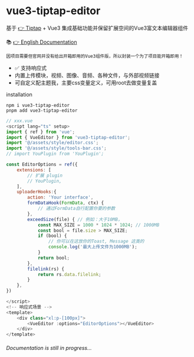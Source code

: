 # vue3-tiptap-editor

基于 [👉 Tiptap](https://tiptap.dev/docs/resources/whats-new) + Vue3 集成基础功能并保留扩展空间的Vue3富文本编辑器组件

📚 [👉 English Documentation](/README.md)

```text
因项目需要但官网并没有给出开箱即用的Vue3组件版，所以封装一个为了项目能开箱即用！
```

+ ✅ 支持响应式
+ 内置上传模块，视频、图像、音频、各种文件，与外部视频链接
+ 可自定义配主题我，主要css变量定义，可用root去做变量复盖

installation
```text
npm i vue3-tiptap-editor
pnpm add vue3-tiptap-editor
```

```js
// xxx.vue
<script lang="ts" setup>
import { ref } from 'vue';
import { VueEditor } from 'vue3-tiptap-editor';
import '@/assets/style/editor.css';
import '@/assets/style/tools-bar.css';
// import YouPlugin from 'YouPlugin';

const EditorOptions = ref({
    extensions: [
        // 扩展 plugin
        // YouPlugin,
    ],
    uploaderHooks:{
        action: 'Your interface',
        formDataHook(FormData, ctx) {
            // 通过FormData自行配置你要的参数
        },
        exceedSize(file) { // 例如：大于10MB，
            const MAX_SIZE = 1000 * 1024 * 1024; // 1000MB
            const bool = file.size > MAX_SIZE;
            if (bool) {
                // 你可以在这放你的Toast, Message 这类的
                console.log('最大上传文件为1000MB');
            }
            return bool;
        },
        filelink(rs) {
            return rs.data.filelink;
        }
    },
})

</script>
<!-- 响应式场景 -->
<template>
    <div class="xl:p-[100px]">
        <VueEditor :options="EditorOptions"></VueEditor>
    </div>
</template>
```

###### Documentation is still in progress...
